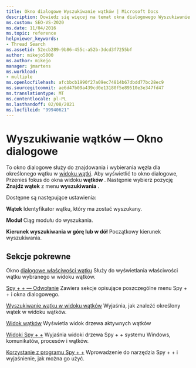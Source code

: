 ```yaml
---
title: Okno dialogowe Wyszukiwanie wątków | Microsoft Docs
description: Dowiedz się więcej na temat okna dialogowego Wyszukiwanie wątków w narzędziu do debugowania programu Spy + +. To okno dialogowe służy do znajdowania i wybierania węzła dla określonego wątku w widoku wątki.
ms.custom: SEO-VS-2020
ms.date: 11/04/2016
ms.topic: reference
helpviewer_keywords:
- Thread Search
ms.assetid: 52ecb289-9b86-455c-a52b-3dcd3f7255bf
author: mikejo5000
ms.author: mikejo
manager: jmartens
ms.workload:
- multiple
ms.openlocfilehash: afcbbcb1990f27a09ec74814b67dbdd77bc28ec9
ms.sourcegitcommit: ae6d47b09a439cd0e13180f5e89510e3e347fd47
ms.translationtype: MT
ms.contentlocale: pl-PL
ms.lasthandoff: 02/08/2021
ms.locfileid: "99940621"
---
```

# <a name="thread-search-dialog-box"></a>Wyszukiwanie wątków — Okno dialogowe
To okno dialogowe służy do znajdowania i wybierania węzła dla określonego wątku w [widoku wątki](../debugger/threads-view.md). Aby wyświetlić to okno dialogowe, Przenieś fokus do okna widoku **wątków** . Następnie wybierz pozycję **Znajdź wątek** z menu **wyszukiwania** .

 Dostępne są następujące ustawienia:

 **Wątek** Identyfikator wątku, który ma zostać wyszukany.

 **Moduł** Ciąg modułu do wyszukania.

 **Kierunek wyszukiwania w górę lub w dół** Początkowy kierunek wyszukiwania.

## <a name="related-sections"></a>Sekcje pokrewne
 Okno [dialogowe właściwości wątku](../debugger/thread-properties-dialog-box.md) Służy do wyświetlania właściwości wątku wybranego w widoku wątków.

 [Spy + + — Odwołanie](../debugger/spy-increment-reference.md) Zawiera sekcje opisujące poszczególne menu Spy + + i okna dialogowego.

 [Wyszukiwanie wątku w widoku wątków](../debugger/how-to-search-for-a-thread-in-threads-view.md) Wyjaśnia, jak znaleźć określony wątek w widoku wątków.

 [Widok wątków](../debugger/threads-view.md) Wyświetla widok drzewa aktywnych wątków

 [Widoki Spy + +](../debugger/spy-increment-views.md) Wyjaśnia widoki drzewa Spy + + systemu Windows, komunikatów, procesów i wątków.

 [Korzystanie z programu Spy + +](../debugger/using-spy-increment.md) Wprowadzenie do narzędzia Spy + + i wyjaśnienie, jak można go użyć.